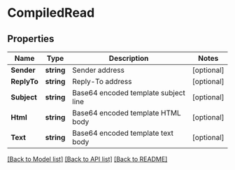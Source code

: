 # CompiledRead

## Properties
Name | Type | Description | Notes
------------ | ------------- | ------------- | -------------
**Sender** | **string** | Sender address | [optional] 
**ReplyTo** | **string** | Reply-To address | [optional] 
**Subject** | **string** | Base64 encoded template subject line | [optional] 
**Html** | **string** | Base64 encoded template HTML body | [optional] 
**Text** | **string** | Base64 encoded template text body | [optional] 

[[Back to Model list]](../README.md#documentation-for-models) [[Back to API list]](../README.md#documentation-for-api-endpoints) [[Back to README]](../README.md)


